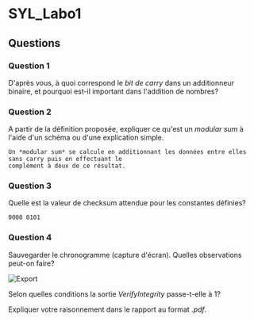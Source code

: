# SYL_Labo1

## Questions

### Question 1

D'après vous, à quoi correspond le *bit de carry* dans un additionneur binaire, et pourquoi est-il important dans l'addition de nombres?

### Question 2

A partir de la définition proposée, expliquer ce qu'est un *modular sum* à l'aide d'un schéma ou d'une explication simple.

```
Un *modular sum* se calcule en additionnant les données entre elles sans carry puis en effectuant le
complément à deux de ce résultat.
```

### Question 3

Quelle est la valeur de checksum attendue pour les constantes définies?

``` 0000 0101 ```

### Question 4

Sauvegarder le chronogramme (capture d'écran). Quelles observations peut-on faire?

![Export](Chronogramme.png)

Selon quelles conditions la sortie *VerifyIntegrity* passe-t-elle à 1?

Expliquer votre raisonnement dans le rapport au format *.pdf*.

